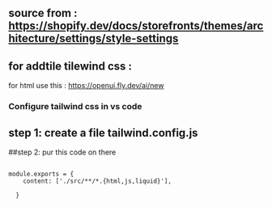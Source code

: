 ## source  from : https://shopify.dev/docs/storefronts/themes/architecture/settings/style-settings





## for addtile tilewind css : <script src="https://cdn.tailwindcss.com"></script>



for    html   use this : https://openui.fly.dev/ai/new


### Configure tailwind css   in vs code 
## step 1: create a file tailwind.config.js


##step 2: pur this code on there
```

module.exports = {
    content: ['./src/**/*.{html,js,liquid}'],
   
  }
```

